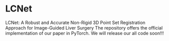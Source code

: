 # LCNet
 LCNet: A Robust and Accurate Non-Rigid 3D Point Set Registration Approach for Image-Guided Liver Surgery The repository offers the official implementation of our paper in PyTorch.  We will release our all code soon!!!
